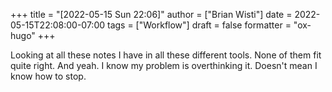 +++
title = "[2022-05-15 Sun 22:06]"
author = ["Brian Wisti"]
date = 2022-05-15T22:08:00-07:00
tags = ["Workflow"]
draft = false
formatter = "ox-hugo"
+++

Looking at all these notes I have in all these different tools. None of them fit quite right. And yeah. I know my problem is overthinking it. Doesn't mean I know how to stop.